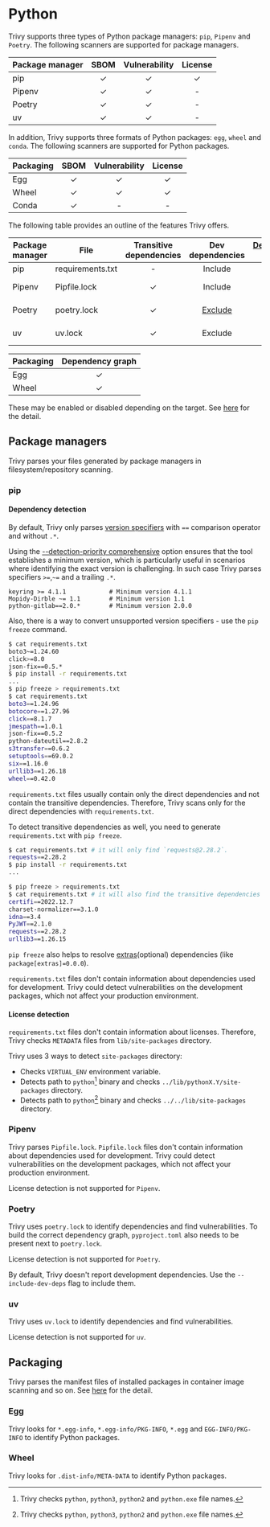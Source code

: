 # Python

Trivy supports three types of Python package managers: `pip`, `Pipenv` and `Poetry`.
The following scanners are supported for package managers.

| Package manager | SBOM | Vulnerability | License |
|-----------------|:----:|:-------------:|:-------:|
| pip             |  ✓   |       ✓       |    ✓    |
| Pipenv          |  ✓   |       ✓       |    -    |
| Poetry          |  ✓   |       ✓       |    -    |
| uv              |  ✓   |       ✓       |    -    |

In addition, Trivy supports three formats of Python packages: `egg`, `wheel` and `conda`.
The following scanners are supported for Python packages.

| Packaging | SBOM | Vulnerability | License |
|-----------|:----:|:-------------:|:-------:|
| Egg       |  ✓   |       ✓       |    ✓    |
| Wheel     |  ✓   |       ✓       |    ✓    |
| Conda     |  ✓   |       -       |    -    |


The following table provides an outline of the features Trivy offers.

| Package manager | File             | Transitive dependencies | Dev dependencies | [Dependency graph][dependency-graph] | Position | [Detection Priority][detection-priority] |
|-----------------|------------------|:-----------------------:|:----------------:|:------------------------------------:|:--------:|:----------------------------------------:|
| pip             | requirements.txt |            -            |     Include      |                  -                   |    ✓     |                    ✓                     |
| Pipenv          | Pipfile.lock     |            ✓            |     Include      |                  -                   |    ✓     |                Not needed                |
| Poetry          | poetry.lock      |            ✓            |     [Exclude](#poetry)      |                  ✓                   |    -     |                Not needed                |
| uv              | uv.lock          |            ✓            |     Exclude      |                  ✓                   |    -     |                Not needed                |


| Packaging | Dependency graph |
| --------- | :--------------: |
| Egg       |        ✓         |
| Wheel     |        ✓         |

These may be enabled or disabled depending on the target.
See [here](./index.md) for the detail.

## Package managers
Trivy parses your files generated by package managers in filesystem/repository scanning.

### pip

#### Dependency detection
By default, Trivy only parses [version specifiers](https://packaging.python.org/en/latest/specifications/version-specifiers/#id5) with `==` comparison operator and without `.*`.

Using the [--detection-priority comprehensive][detection-priority] option ensures that the tool establishes a minimum version, which is particularly useful in scenarios where identifying the exact version is challenging. 
In such case Trivy parses specifiers `>=`,`~=` and a trailing `.*`.

```
keyring >= 4.1.1            # Minimum version 4.1.1
Mopidy-Dirble ~= 1.1        # Minimum version 1.1
python-gitlab==2.0.*        # Minimum version 2.0.0
```
Also, there is a way to convert unsupported version specifiers - use the `pip  freeze` command.

```bash
$ cat requirements.txt 
boto3~=1.24.60
click>=8.0
json-fix==0.5.*
$ pip install -r requirements.txt
...
$ pip freeze > requirements.txt 
$ cat requirements.txt 
boto3==1.24.96
botocore==1.27.96
click==8.1.7
jmespath==1.0.1
json-fix==0.5.2
python-dateutil==2.8.2
s3transfer==0.6.2
setuptools==69.0.2
six==1.16.0
urllib3==1.26.18
wheel==0.42.0
```

`requirements.txt` files usually contain only the direct dependencies and not contain the transitive dependencies.
Therefore, Trivy scans only for the direct dependencies with `requirements.txt`.

To detect transitive dependencies as well, you need to generate `requirements.txt` with `pip freeze`.

```zsh
$ cat requirements.txt # it will only find `requests@2.28.2`.
requests==2.28.2 
$ pip install -r requirements.txt
...

$ pip freeze > requirements.txt   
$ cat requirements.txt # it will also find the transitive dependencies of `requests@2.28.2`.
certifi==2022.12.7
charset-normalizer==3.1.0
idna==3.4
PyJWT==2.1.0
requests==2.28.2
urllib3==1.26.15
```

`pip freeze` also helps to resolve [extras](https://packaging.python.org/en/latest/tutorials/installing-packages/#installing-extras)(optional) dependencies (like `package[extras]=0.0.0`).

`requirements.txt` files don't contain information about dependencies used for development.
Trivy could detect vulnerabilities on the development packages, which not affect your production environment.

#### License detection

`requirements.txt` files don't contain information about licenses.
Therefore, Trivy checks `METADATA` files from `lib/site-packages` directory. 

Trivy uses 3 ways to detect `site-packages` directory:

- Checks `VIRTUAL_ENV` environment variable.
- Detects path to `python`[^1] binary and checks `../lib/pythonX.Y/site-packages` directory.
- Detects path to `python`[^1] binary and checks `../../lib/site-packages` directory.

### Pipenv
Trivy parses `Pipfile.lock`.
`Pipfile.lock` files don't contain information about dependencies used for development.
Trivy could detect vulnerabilities on the development packages, which not affect your production environment.

License detection is not supported for `Pipenv`.

### Poetry
Trivy uses `poetry.lock` to identify dependencies and find vulnerabilities.
To build the correct dependency graph, `pyproject.toml` also needs to be present next to `poetry.lock`.

License detection is not supported for `Poetry`.

By default, Trivy doesn't report development dependencies. Use the `--include-dev-deps` flag to include them.


### uv
Trivy uses `uv.lock` to identify dependencies and find vulnerabilities.

License detection is not supported for `uv`.

## Packaging
Trivy parses the manifest files of installed packages in container image scanning and so on.
See [here](https://packaging.python.org/en/latest/discussions/package-formats/) for the detail.

### Egg
Trivy looks for `*.egg-info`, `*.egg-info/PKG-INFO`, `*.egg` and `EGG-INFO/PKG-INFO` to identify Python packages.

### Wheel
Trivy looks for `.dist-info/META-DATA` to identify Python packages.

[^1]: Trivy checks `python`, `python3`, `python2` and `python.exe` file names.

[dependency-graph]: ../../configuration/reporting.md#show-origins-of-vulnerable-dependencies
[detection-priority]: ../../scanner/vulnerability.md#detection-priority

